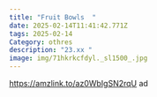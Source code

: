 ```yaml
---
title: "Fruit Bowls  "
date: 2025-02-14T11:41:42.771Z
tags: 2025-02-14
Category: othres
description: "23.xx "
image: img/71hkrkcfdyl._sl1500_.jpg
---
```

<!--StartFragment-->

https://amzlink.to/az0WbIgSN2rqU ad

<!--EndFragment-->
